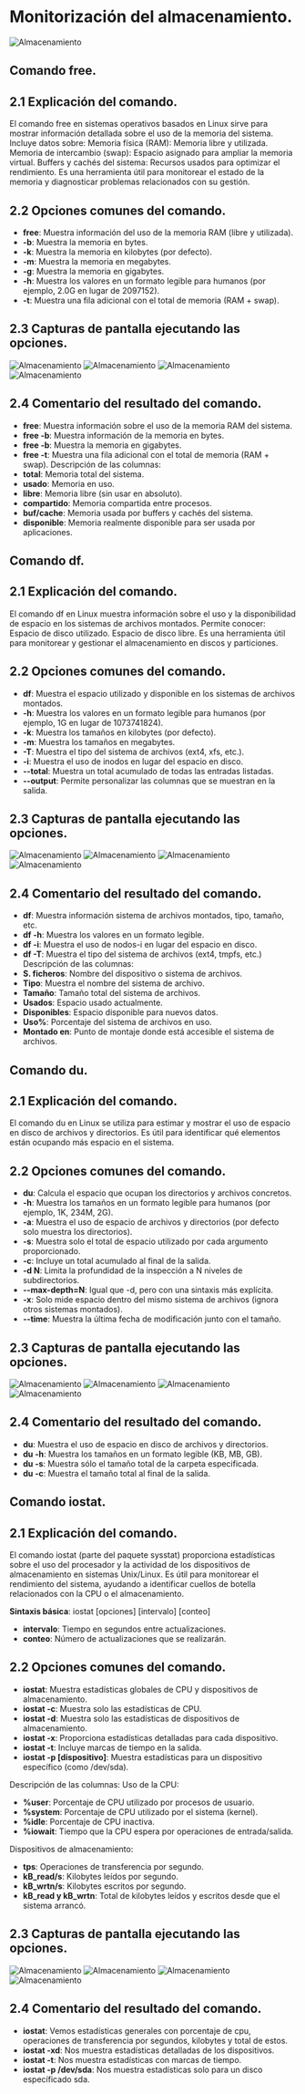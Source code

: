 # Monitorización del almacenamiento.
![Almacenamiento](imagenes/Imagen_almacenamiento.jpeg)
## Comando free.
## 2.1	Explicación del comando.
El comando free en sistemas operativos basados en Linux sirve para mostrar información detallada sobre el uso de la memoria del sistema. 
Incluye datos sobre:
Memoria física (RAM): Memoria libre y utilizada.
Memoria de intercambio (swap): Espacio asignado para ampliar la memoria virtual.
Buffers y cachés del sistema: Recursos usados para optimizar el rendimiento.
Es una herramienta útil para monitorear el estado de la memoria y diagnosticar problemas relacionados con su gestión.
## 2.2	Opciones comunes del comando.
-	__free__: Muestra información del uso de la memoria RAM (libre y utilizada).
-	__-b__: Muestra la memoria en bytes.
-	__-k__: Muestra la memoria en kilobytes (por defecto).
-	__-m__: Muestra la memoria en megabytes.
-	__-g__: Muestra la memoria en gigabytes.
-	__-h__: Muestra los valores en un formato legible para humanos (por ejemplo, 2.0G en lugar de 2097152).
-	__-t__: Muestra una fila adicional con el total de memoria (RAM + swap).
## 2.3	Capturas de pantalla ejecutando las opciones.
![Almacenamiento](imagenes/1_free.PNG)
![Almacenamiento](imagenes/2_free.PNG)
![Almacenamiento](imagenes/3_free.PNG)
![Almacenamiento](imagenes/4_free.PNG)

## 2.4 Comentario del resultado del comando.
-	**free**: Muestra información sobre el uso de la memoria RAM del sistema.
-	**free -b**: Muestra información de la memoria en bytes.
-	**free -b**: Muestra la memoria en gigabytes.
-	**free -t**: Muestra una fila adicional con el total de memoria (RAM + swap).
Descripción de las columnas:
-	__total__: Memoria total del sistema.
-	__usado__: Memoria en uso.
-	__libre__: Memoria libre (sin usar en absoluto).
-	__compartido__: Memoria compartida entre procesos.
-	__buf/cache__: Memoria usada por buffers y cachés del sistema.
-	__disponible__: Memoria realmente disponible para ser usada por aplicaciones.
  
## Comando df.
## 2.1	Explicación del comando.
El comando df en Linux muestra información sobre el uso y la disponibilidad de espacio en los sistemas de archivos montados. Permite conocer:
Espacio de disco utilizado.
Espacio de disco libre.
Es una herramienta útil para monitorear y gestionar el almacenamiento en discos y particiones.
## 2.2	Opciones comunes del comando.
-	**df**: Muestra el espacio utilizado y disponible en los sistemas de archivos montados.
-	**-h**: Muestra los valores en un formato legible para humanos (por ejemplo, 1G en lugar de 1073741824).
-	**-k**: Muestra los tamaños en kilobytes (por defecto).
-	**-m**: Muestra los tamaños en megabytes.
-	**-T**: Muestra el tipo del sistema de archivos (ext4, xfs, etc.).
-	**-i**: Muestra el uso de inodos en lugar del espacio en disco.
-	**--total**: Muestra un total acumulado de todas las entradas listadas.
-	**--output**: Permite personalizar las columnas que se muestran en la salida.
## 2.3	Capturas de pantalla ejecutando las opciones.
![Almacenamiento](imagenes/1_df.PNG)
![Almacenamiento](imagenes/2_df.PNG)
![Almacenamiento](imagenes/3_df.PNG)
![Almacenamiento](imagenes/4_df.PNG)

## 2.4	Comentario del resultado del comando.
-	**df**: Muestra información sistema de archivos montados, tipo, tamaño, etc.
-	**df -h**: Muestra los valores en un formato legible.
-	**df -i**: Muestra el uso de nodos-i en lugar del espacio en disco.
-	**df -T**: Muestra el tipo del sistema de archivos (ext4, tmpfs, etc.)
Descripción de las columnas:
-	__S. ficheros__: Nombre del dispositivo o sistema de archivos.
-	__Tipo__: Muestra el nombre del sistema de archivo.
-	__Tamaño__: Tamaño total del sistema de archivos.
-	__Usados__: Espacio usado actualmente.
-	__Disponibles__: Espacio disponible para nuevos datos.
-	__Uso%__: Porcentaje del sistema de archivos en uso.
-	__Montado en__: Punto de montaje donde está accesible el sistema de archivos.
  
## Comando du.
## 2.1	Explicación del comando.
El comando du en Linux se utiliza para estimar y mostrar el uso de espacio en disco de archivos y directorios. Es útil para identificar qué elementos están ocupando más espacio en el sistema.
## 2.2	Opciones comunes del comando.
-	**du**: Calcula el espacio que ocupan los directorios y archivos concretos.
-	**-h**: Muestra los tamaños en un formato legible para humanos (por ejemplo, 1K, 234M, 2G).
-	**-a**: Muestra el uso de espacio de archivos y directorios (por defecto solo muestra los directorios).
-	**-s**: Muestra solo el total de espacio utilizado por cada argumento proporcionado.
-	**-c**: Incluye un total acumulado al final de la salida.
-	**-d N**: Limita la profundidad de la inspección a N niveles de subdirectorios.
-	**--max-depth=N**: Igual que -d, pero con una sintaxis más explícita.
-	**-x**: Solo mide espacio dentro del mismo sistema de archivos (ignora otros sistemas montados).
-	**--time**: Muestra la última fecha de modificación junto con el tamaño.
## 2.3	Capturas de pantalla ejecutando las opciones.
![Almacenamiento](imagenes/1_du.PNG)
![Almacenamiento](imagenes/2_du.PNG)
![Almacenamiento](imagenes/3_du.PNG)
![Almacenamiento](imagenes/4_du.PNG)

## 2.4	Comentario del resultado del comando.
-	**du**: Muestra el uso de espacio en disco de archivos y directorios.
-	**du -h**: Muestra los tamaños en un formato legible (KB, MB, GB).
-	**du -s**: Muestra sólo el tamaño total de la carpeta especificada.
-	**du -c**: Muestra el tamaño total al final de la salida.
  
## Comando iostat.
## 2.1	Explicación del comando.
El comando iostat (parte del paquete sysstat) proporciona estadísticas sobre el uso del procesador y la actividad de los dispositivos de almacenamiento en sistemas Unix/Linux. Es útil para monitorear el rendimiento del sistema, ayudando a identificar cuellos de botella relacionados con la CPU o el almacenamiento.

**Sintaxis básica**:
iostat [opciones] [intervalo] [conteo]

-	**intervalo**: Tiempo en segundos entre actualizaciones.
-	**conteo**: Número de actualizaciones que se realizarán.
## 2.2	Opciones comunes del comando.
-	**iostat**: Muestra estadísticas globales de CPU y dispositivos de almacenamiento.
-	**iostat -c**: Muestra solo las estadísticas de CPU.
-	**iostat -d**: Muestra solo las estadísticas de dispositivos de almacenamiento.
-	**iostat -x**: Proporciona estadísticas detalladas para cada dispositivo.
-	**iostat -t**: Incluye marcas de tiempo en la salida.
-	**iostat -p [dispositivo]**: Muestra estadísticas para un dispositivo específico (como /dev/sda).

Descripción de las columnas:
Uso de la CPU:
-	__%user__: Porcentaje de CPU utilizado por procesos de usuario.
-	__%system__: Porcentaje de CPU utilizado por el sistema (kernel).
-	__%idle__: Porcentaje de CPU inactiva.
-	__%iowait__: Tiempo que la CPU espera por operaciones de entrada/salida.

Dispositivos de almacenamiento:
-	**tps**: Operaciones de transferencia por segundo.
-	**kB_read/s**: Kilobytes leídos por segundo.
-	**kB_wrtn/s**: Kilobytes escritos por segundo.
-	**kB_read y kB_wrtn**: Total de kilobytes leídos y escritos desde que el sistema arrancó.
## 2.3	Capturas de pantalla ejecutando las opciones.
![Almacenamiento](imagenes/1_iostat.PNG)
![Almacenamiento](imagenes/2_iostat.PNG)
![Almacenamiento](imagenes/3_iostat.PNG)
![Almacenamiento](imagenes/4_iostat.PNG)

## 2.4	Comentario del resultado del comando.
-	**iostat**: Vemos estadísticas generales con porcentaje de cpu, operaciones de transferencia por segundos, kilobytes y total de estos.
-	**iostat -xd**: Nos muestra estadísticas detalladas de los dispositivos.
-	**iostat -t**: Nos muestra estadísticas con marcas de tiempo.
-	**iostat -p /dev/sda**: Nos muestra estadísticas solo para un disco específicado sda.
